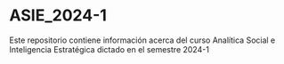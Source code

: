 # ASIE_2024-1
Este repositorio contiene información acerca del curso Analítica Social e Inteligencia Estratégica dictado en el semestre 2024-1
